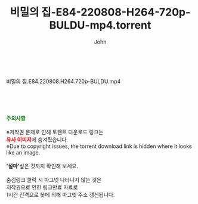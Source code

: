 ﻿---
layout: post
title:  "비밀의 집-E84-220808-H264-720p-BULDU-mp4.torrent"
author: John
categories: [ 드라마 ]
tags: [  ]
image:  
description: "비밀의 집-E84-220808-H264-720p-BULDU-mp4 torrent 정보 공유"
toc: true
toc_sticky: true
---

<br>
<div class="view-img">
<a class="view_image" href="https://www.torrentmobile61.com/bbs/view_image.php?fn=%2Fdata%2Ffile%2Fdrama%2F3735182707_DXCZfhn6_89c52531cfaf5b80555daa15631cf424f6a97c65.jpg" target="_blank"><img alt="" class="img-tag" content="https://www.torrentmobile61.com/data/file/drama/3735182707_DXCZfhn6_89c52531cfaf5b80555daa15631cf424f6a97c65.jpg" itemprop="image" src="https://www.torrentmobile61.com/data/file/drama/thumb-3735182707_DXCZfhn6_89c52531cfaf5b80555daa15631cf424f6a97c65_835x603.jpg"/></a></div><div class="view-content" itemprop="description">
<p>비밀의 집.E84.220808.H264.720p-BULDU.mp4<br/></p> </div>
    
<br><br><br>
<p data-ke-size="size16"><b><span style="color: green;">주의사항</span></b><br /><br />※저작권 문제로 인해 토렌트 다운로드 링크는<br /><b><span style="color: red;">유사 이미지</span></b>에 숨겨뒀습니다.<br />※Due to copyright issues, the torrent download link is hidden where it looks like an image.<br /><br /><b>'설마'</b>싶은 것까지 확인해 보세요.<br /><br />숨김링크 클릭 시 마그넷 나타나지 않는 것은<br />저작권으로 인한 링크만료 자료로<br />1시간 간격으로 봇에 의해 마그넷 주소 갱신됩니다.</p>

